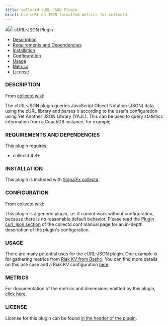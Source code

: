 ```yaml
---
title: collectd cURL-JSON Plugin
brief: Use cURL on JSON formatted metrics for collectd.
---
```


#![](https://github.com/signalfx/Integrations/blob/master/collectd/img/integrations_collectd.png) cURL-JSON Plugin  

- [Description](#description)
- [Requirements and Dependencies](#requirements-and-dependencies)
- [Installation](#installation)
- [Configuration](#configuration)
- [Usage](#usage)
- [Metrics](#metrics)
- [License](#license)

### DESCRIPTION

From [collectd wiki](https://collectd.org/wiki/index.php/Plugin:cURL-JSON):

The cURL-JSON plugin queries JavaScript Object Notation (JSON) data using the cURL library and parses it according to the user's configuration using Yet Another JSON Library (YAJL). This can be used to query statistics information from a CouchDB instance, for example.

### REQUIREMENTS AND DEPENDENCIES

This plugin requires:

- collectd 4.8+

### INSTALLATION

This plugin is included with [SignalFx collectd](https://github.com/signalfx/Integrations/tree/master/collectd).

### CONFIGURATION

From [collectd wiki](https://collectd.org/wiki/index.php/Plugin:cURL-JSON):

This plugin is a generic plugin, i.e. it cannot work without configuration, because there is no reasonable default behavior. Please read the [Plugin curl_json section](https://collectd.org/documentation/manpages/collectd.conf.5.shtml#plugin_curl_json) of the collectd.conf manual page for an in-depth description of the plugin's configuration.

### USAGE

There are many potential uses for the cURL-JSON plugin. One example is for gathering metrics from [Riak KV from Basho](http://basho.com/products/riak-kv/). You can find more details on this use case and a Riak KV configuration [here](https://github.com/signalfx/Integrations/tree/master/collectd-riak).

### METRICS

For documentation of the metrics and dimensions emitted by this plugin, [click here](././docs).

### LICENSE

License for this plugin can be found [in the header of the plugin](https://github.com/signalfx/collectd/blob/master/src/curl_json.c).
